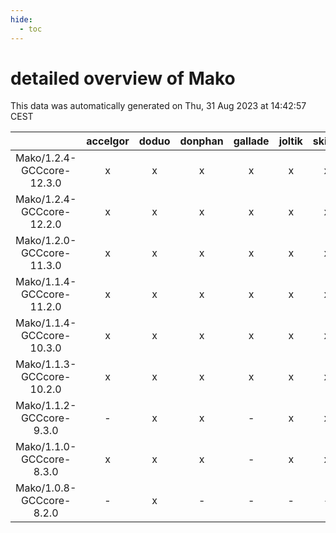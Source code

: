 ```yaml
---
hide:
  - toc
---
```


detailed overview of Mako
=========================


This data was automatically generated on Thu, 31 Aug 2023 at 14:42:57 CEST  

| |accelgor|doduo|donphan|gallade|joltik|skitty|swalot|victini|
| :---: | :---: | :---: | :---: | :---: | :---: | :---: | :---: | :---: |
|Mako/1.2.4-GCCcore-12.3.0|x|x|x|x|x|x|x|x|
|Mako/1.2.4-GCCcore-12.2.0|x|x|x|x|x|x|x|x|
|Mako/1.2.0-GCCcore-11.3.0|x|x|x|x|x|x|x|x|
|Mako/1.1.4-GCCcore-11.2.0|x|x|x|x|x|x|x|x|
|Mako/1.1.4-GCCcore-10.3.0|x|x|x|x|x|x|x|x|
|Mako/1.1.3-GCCcore-10.2.0|x|x|x|x|x|x|x|x|
|Mako/1.1.2-GCCcore-9.3.0|-|x|x|-|x|x|x|x|
|Mako/1.1.0-GCCcore-8.3.0|x|x|x|-|x|x|x|x|
|Mako/1.0.8-GCCcore-8.2.0|-|x|-|-|-|-|x|-|
